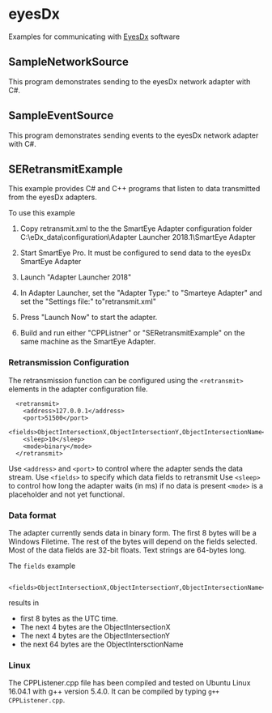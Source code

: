 # eyesDx
Examples for communicating with [EyesDx](http://www.eyesdx.com) software

## SampleNetworkSource
This program demonstrates sending to the eyesDx network adapter with C#.

## SampleEventSource
This program demonstrates sending events to the eyesDx network adapter with C#.

## SERetransmitExample
This example provides C# and C++ programs that listen to data transmitted from the eyesDx adapters.

To use this example

1.  Copy retransmit.xml to the the SmartEye Adapter configuration folder C:\eDx_data\configuration\Adapter Launcher 2018.1\SmartEye Adapter

2.  Start SmartEye Pro. It must be configured to send data to the eyesDx SmartEye Adapter

3.  Launch "Adapter Launcher 2018" 

4.  In Adapter Launcher, set the "Adapter Type:" to "Smarteye Adapter" and set the "Settings file:" to"retransmit.xml" 

5. Press "Launch Now" to start the adapter.

4. Build and run either "CPPListner" or "SERetransmitExample" on the same machine as the SmartEye Adapter.   


### Retransmission Configuration

The retransmission function can be configured using the `<retransmit>` elements in the adapter configuration file.
```
  <retransmit>
    <address>127.0.0.1</address>
    <port>51500</port>
    <fields>ObjectIntersectionX,ObjectIntersectionY,ObjectIntersectionName</fields>
    <sleep>10</sleep>
    <mode>binary</mode>
  </retransmit>
```
Use `<address>` and `<port>` to control where the adapter sends the data stream.
Use `<fields>` to specify which data fields to retransmit
Use `<sleep>` to control how long the adapter waits (in ms) if no data is present
`<mode>` is a placeholder and not yet functional.


### Data format
The adapter currently sends data in binary form.  The first 8 bytes will be a Windows Filetime.   The rest of the bytes will depend on the fields selected.   Most of the data fields are 32-bit floats.  Text strings are 64-bytes long.   

The `fields` example 
```
    <fields>ObjectIntersectionX,ObjectIntersectionY,ObjectIntersectionName</fields>
```
results in
* first 8 bytes as the UTC time. 
* The next 4 bytes are the ObjectIntersectionX
* The next 4 bytes are the ObjectIntersectionY
* the next 64 bytes are the ObjectIntersctionName

### Linux
The CPPListener.cpp file has been compiled and tested on Ubuntu Linux 16.04.1 with g++ version 5.4.0.  It can be compiled by typing `g++ CPPListener.cpp`.

